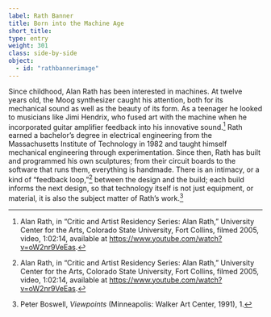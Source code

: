 ```yaml
---
label: Rath Banner
title: Born into the Machine Age
short_title:
type: entry
weight: 301
class: side-by-side
object:
  - id: "rathbannerimage"
---
```

Since childhood, Alan Rath has been interested in machines. At twelve years old, the Moog synthesizer caught his attention, both for its mechanical sound as well as the beauty of its form. As a teenager he looked to musicians like Jimi Hendrix, who fused art with the machine when he incorporated guitar amplifier feedback into his innovative sound.[^1] Rath earned a bachelor’s degree in electrical engineering from the Massachusetts Institute of Technology in 1982 and taught himself mechanical engineering through experimentation. Since then, Rath has built and programmed his own sculptures; from their circuit boards to the software that runs them, everything is handmade. There is an intimacy, or a kind of “feedback loop,”[^2] between the design and the build; each build informs the next design, so that technology itself is not just equipment, or material, it is also the subject matter of Rath’s work.[^3]

[^1]: Alan Rath, in “Critic and Artist Residency Series: Alan Rath,” University Center for the Arts, Colorado State University, Fort Collins, filmed 2005, video, 1:02:14, available at https://www.youtube.com/watch?v=oW2nr9VeEas.

[^2]: Alan Rath, in “Critic and Artist Residency Series: Alan Rath,” University Center for the Arts, Colorado State University, Fort Collins, filmed 2005, video, 1:02:14, available at https://www.youtube.com/watch?v=oW2nr9VeEas.

[^3]: Peter Boswell, *Viewpoints* (Minneapolis: Walker Art Center, 1991), 1.
